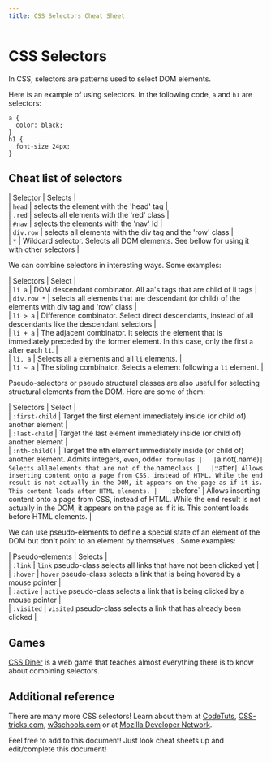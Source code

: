 ```yaml
---
title: CSS Selectors Cheat Sheet
---
```

# CSS Selectors

In CSS, selectors are patterns used to select DOM elements.

Here is an example of using selectors. In the following code, `a` and `h1` are selectors:

    a {
      color: black;
    }
    h1 {
      font-size 24px;
    }

## Cheat list of selectors

| Selector | Selects |  
| `head` | selects the element with the 'head' tag |  
| `.red` | selects all elements with the 'red' class |  
| `#nav` | selects the elements with the 'nav' Id |  
| `div.row` | selects all elements with the div tag and the 'row' class |  
| `*` | Wildcard selector. Selects all DOM elements. See bellow for using it with other selectors |

We can combine selectors in interesting ways. Some examples:

| Selectors | Select |  
| `li a` | DOM descendant combinator. All aa's tags that are child of li tags |  
| `div.row *` | selects all elements that are descendant (or child) of the elements with div tag and 'row' class |  
| `li > a` | Difference combinator. Select direct descendants, instead of all descendants like the descendant selectors |  
| `li + a` | The adjacent combinator. It selects the element that is immediately preceded by the former element. In this case, only the first `a` after each `li`. |  
| `li, a` | Selects all `a` elements and all `li` elements. |  
| `li ~ a` | The sibling combinator. Selects `a` element following a `li` element. |

Pseudo-selectors or pseudo structural classes are also useful for selecting structural elements from the DOM. Here are some of them:

| Selectors | Select |  
| `:first-child` | Target the first element immediately inside (or child of) another element |  
| `:last-child` | Target the last element immediately inside (or child of) another element |  
| `:nth-child()` | Target the nth element immediately inside (or child of) another element. Admits integers, `even`, odd`or formulas |  
|`a:not(.name)`| Selects all`a`elements that are not of the`.name`class |  
|`::after`| Allows inserting content onto a page from CSS, instead of HTML. While the end result is not actually in the DOM, it appears on the page as if it is. This content loads after HTML elements. |  
|`::before` | Allows inserting content onto a page from CSS, instead of HTML. While the end result is not actually in the DOM, it appears on the page as if it is. This content loads before HTML elements. |

We can use pseudo-elements to define a special state of an element of the DOM but don't point to an element by themselves . Some examples:

| Pseudo-elements | Selects |  
| `:link` | `link` pseudo-class selects all links that have not been clicked yet |  
| `:hover` | `hover` pseudo-class selects a link that is being hovered by a mouse pointer |  
| `:active` | `active` pseudo-class selects a link that is being clicked by a mouse pointer |  
| `:visited` | `visited` pseudo-class selects a link that has already been clicked |

## Games

[CSS Diner](http://flukeout.github.io) is a web game that teaches almost everything there is to know about combining selectors.

## Additional reference

There are many more CSS selectors! Learn about them at [CodeTuts](http://code.tutsplus.com/tutorials/the-30-css-selectors-you-must-memorize--net-16048), [CSS-tricks.com](https://css-tricks.com/almanac/selectors/), [w3schools.com](http://www.w3schools.com/cssref/css_selectors.asp) or at [Mozilla Developer Network](https://developer.mozilla.org/en/docs/Web/Guide/CSS/Getting_started/Selectors).

Feel free to add to this document! Just look cheat sheets up and edit/complete this document!